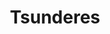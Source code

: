 ---
title: Tsunderes
crosslinks:
- Pixiv
- Kuudere
- onetrueidol
- awwnime
- ZettaiRyouiki
- Serendipity
---